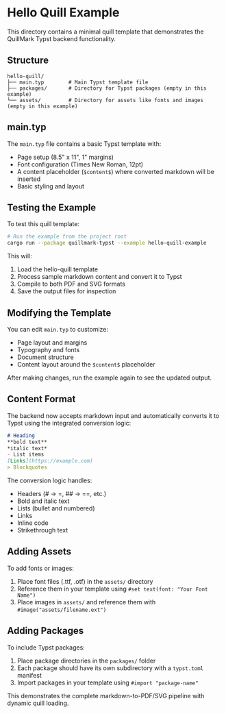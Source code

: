 # Hello Quill Example

This directory contains a minimal quill template that demonstrates the QuillMark Typst backend functionality.

## Structure

```
hello-quill/
├── main.typ        # Main Typst template file
├── packages/       # Directory for Typst packages (empty in this example)
└── assets/         # Directory for assets like fonts and images (empty in this example)
```

## main.typ

The `main.typ` file contains a basic Typst template with:
- Page setup (8.5" x 11", 1" margins)
- Font configuration (Times New Roman, 12pt)
- A content placeholder (`$content$`) where converted markdown will be inserted
- Basic styling and layout

## Testing the Example

To test this quill template:

```bash
# Run the example from the project root
cargo run --package quillmark-typst --example hello-quill-example
```

This will:
1. Load the hello-quill template
2. Process sample markdown content and convert it to Typst
3. Compile to both PDF and SVG formats
4. Save the output files for inspection

## Modifying the Template

You can edit `main.typ` to customize:
- Page layout and margins
- Typography and fonts
- Document structure
- Content layout around the `$content$` placeholder

After making changes, run the example again to see the updated output.

## Content Format

The backend now accepts markdown input and automatically converts it to Typst using the integrated conversion logic:

```markdown
# Heading
**bold text**
*italic text*
- List items
[Links](https://example.com)
> Blockquotes
```

The conversion logic handles:
- Headers (# → =, ## → ==, etc.)
- Bold and italic text
- Lists (bullet and numbered)
- Links
- Inline code
- Strikethrough text

## Adding Assets

To add fonts or images:
1. Place font files (.ttf, .otf) in the `assets/` directory
2. Reference them in your template using `#set text(font: "Your Font Name")`
3. Place images in `assets/` and reference them with `#image("assets/filename.ext")`

## Adding Packages

To include Typst packages:
1. Place package directories in the `packages/` folder
2. Each package should have its own subdirectory with a `typst.toml` manifest
3. Import packages in your template using `#import "package-name"`

This demonstrates the complete markdown-to-PDF/SVG pipeline with dynamic quill loading.